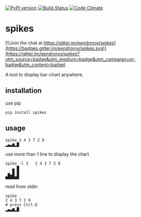 [![PyPI version](https://badge.fury.io/py/spikes.svg)](https://badge.fury.io/py/spikes)
[![Build Status](https://travis-ci.org/eendroroy/spikes.svg?branch=master)](https://travis-ci.org/eendroroy/spikes)
[![Code Climate](https://codeclimate.com/github/eendroroy/spikes/badges/gpa.svg)](https://codeclimate.com/github/eendroroy/spikes)
# spikes

[![Join the chat at https://gitter.im/eendroroy/spikes](https://badges.gitter.im/eendroroy/spikes.svg)](https://gitter.im/eendroroy/spikes?utm_source=badge&utm_medium=badge&utm_campaign=pr-badge&utm_content=badge)

A tool to display bar-chart anywhere.

## installation
use pip

    pip install spikes

## usage

    spike 2 4 3 7 2 9
    ▂▄▃▆▂█

use more than 1 line to display the chart

    spike -l 3   2 4 3 7 2 9
       ▃ █
     ▃ █ █
    ▅███▅█

read from stdin

    spike
    2 4 3 7 2 9
    # press Ctrl-D
    ▂▄▃▆▂█
